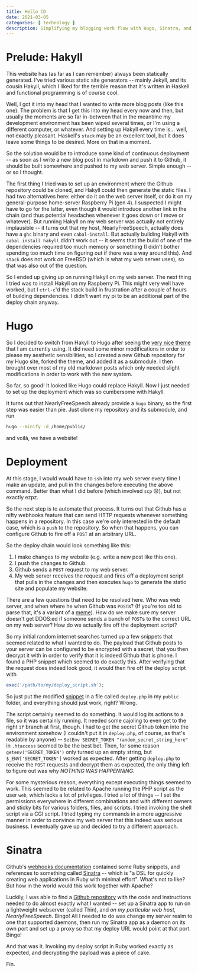 ```yaml
---
title: Hello CD
date: 2021-03-05
categories: [ technology ]
description: Simplifying my blogging work flow with Hugo, Sinatra, and Webhooks.
---
```


# Prelude: Hakyll

This website has (as far as I can remember) always been statically generated.
I've tried various static site generators -- mainly Jekyll, and its cousin
Hakyll, which I liked for the terrible reason that it's written in Haskell and
functional programming is of course cool.

Well, I got it into my head that I wanted to write more blog posts (like this
one).  The problem is that I get this into my head every now and then, but
usually the moments are so far in-between that in the meantime my development
environment has been wiped several times, or I'm using a different computer, or
whatever.  And setting up Hakyll every time is... well, not exactly pleasant.
Haskell's `stack` may be an excellent tool, but it does leave some things to be
desired. More on that in a moment.

So the solution would be to introduce some kind of continuous deployment -- as
soon as I write a new blog post in markdown and push it to Github, it should be
built somewhere and pushed to my web server. Simple enough -- or so I thought.

The first thing I tried was to set up an environment where the Github
repository could be cloned, and Hakyll could then generate the static files. I
had two alternatives here: either do it on the web server itself, or do it on
my general-purpose home-server Raspberry Pi (gen 4). I suspected I might have
to go for the latter, even though it would introduce another link in the chain
(and thus potential headaches whenever it goes down or I move or whatever). But
running Hakyll on my web server was actually not entirely implausible -- it
turns out that my host, NearlyFreeSpeech, actually does have a `ghc` binary and
even `cabal-install`. But actually building Hakyll with `cabal install hakyll`
didn't work out -- it seems that the build of one of the dependencies required
too much memory or something (I didn't bother spending too much time on
figuring out if there was a way around this). And `stack` does not work on
FreeBSD (which is what my web server uses), so that was also out of the
question.

So I ended up giving up on running Hakyll on my web server. The next thing I
tried was to install Hakyll on my Raspberry Pi. This might very well have
worked, but I `ctrl-c`'d the stack build in frustration after a couple of hours
of building dependencies. I didn't want my pi to be an additional part of the
deploy chain anyway.

# Hugo

So I decided to switch from Hakyll to Hugo after seeing the [very nice
theme](https://themes.gohugo.io/anatole/) that I am currently using. It did
need some minor modifications in order to please my aesthetic sensibilities, so
I created a new Github repository for my Hugo site, forked the theme, and added
it as a submodule. I then brought over most of my old markdown posts which only
needed slight modifications in order to work with the new system. 

So far, so good! It looked like Hugo could replace Hakyll. Now  I just needed
to set up the deployment which was so cumbersome with Hakyll.

It turns out that NearlyFreeSpeech already provide a `hugo` binary, so the
first step was easier than pie. Just clone my repository and its submodule, and
run

```bash
hugo --minify -d /home/public/
```

and voilà, we have a website!

# Deployment

At this stage, I would would have to `ssh` into my web server every time I make
an update, and pull in the changes before executing the above command.  Better
than what I did before (which involved `scp`  :cold_sweat:), but not exactly
ezpz.

So the next step is to automate that process. It turns out that Github has a
nifty webhooks feature that can send HTTP requests whenever something happens
in a repository. In this case we're only interested in the default case, which
is a `push` to the repository. So when that happens, you can configure Github
to fire off a `POST` at an arbitrary URL.

So the deploy chain would look something like this:

1. I make changes to my website (e.g. write a new post like this one).
2. I push the changes to Github.
3. Github sends a `POST` request to my web server.
4. My web server receives the request and fires off a deployment script that
   pulls in the changes and then executes `hugo` to generate the static site
   and populate my website.

There are a few questions that need to be resolved here. Who was web server,
and when where he when Github was `POST`s? (If you're too old to parse that,
it's a variant of a [meme](https://knowyourmeme.com/memes/john-is-kill)). How
do we make sure my server doesn't get DDOS:ed if someone sends a bunch of
`POST`s to the correct URL on my web server? How do we actually fire off the
deployment script?

So my initial random internet searches turned up a few snippets that seemed
related to what I wanted to do. The payload that Github posts to your server
can be configured to be encrypted with a secret, that you then decrypt it with
in order to verify that it is indeed Github that is phone. I found a PHP
snippet which seemed to do exactly this. After verifying that the request does
indeed look good, it would then fire off the deploy script with

```php
exec('/path/to/my/deploy_script.sh');
```

So just put the modified
[snippet](https://gist.github.com/cferdinandi/e6e4e05c4b25e322db4eb1f1998523ac)
in a file called `deploy.php` in my `public` folder, and everything should just
work, right? Wrong.

The script certainly seemed to do something. It would log its actions to a
file, so it was certainly running. It needed some cajoling to even get to the
right `if` branch at first, though.  I had to get the secret Github token into
the environment somehow (I couldn't put it in `deploy.php`, of course, as
that's readable by anyone) -- `SetEnv SECRET_TOKEN "random_secret_string_here"`
in `.htaccess` seemed to be the best bet. Then, for some reason
`getenv('SECRET_TOKEN')` only turned up an empty string, but
`$_ENV['SECRET_TOKEN']` worked as expected.  After getting `deploy.php` to
receive the `POST` requests and decrypt them as expected, the only thing left
to figure out was why *NOTHING WAS HAPPENNING*.

For some mysterious reason, everything except executing things seemed to work.
This seemed to be related to Apache running the PHP script as the user `web`,
which lacks a lot of privileges.  I tried a lot of things -- I set the
permissions everywhere in different combinations and with different owners and
sticky bits for various folders, files, and scripts. I tried invoking the shell
script via a CGI script. I tried typing my commands in a more aggressive manner
in order to convince my web server that this indeed was serious business. I
eventually gave up and decided to try a different approach.

# Sinatra

Github's [webhooks
documentation](https://docs.github.com/en/developers/webhooks-and-events/webhooks)
contained some Ruby snippets, and references to something called
[Sinatra](http://sinatrarb.com/) -- which is "a DSL for quickly creating web
applications in Ruby with minimal effort". What's not to like?  But how in the
world would this work together with Apache?

Luckily, I was able to find a [Github
repository](https://github.com/clpo13/SinatraNFSN) with the code and
instructions needed to do almost exactly what I wanted -- set up a Sinatra app
to run on a lightweight webserver (called Thin), and *on my particular web
host, NearlyFreeSpeech*.  Bingo! All I needed to do was change my server realm
to one that supported daemons, then run my Sinatra app as a daemon on its own
port and set up a proxy so that my deploy URL would point at that port. Bingo!

And that was it. Invoking my deploy script in Ruby worked exactly as expected,
and decrypting the payload was a piece of cake.

Fin.
